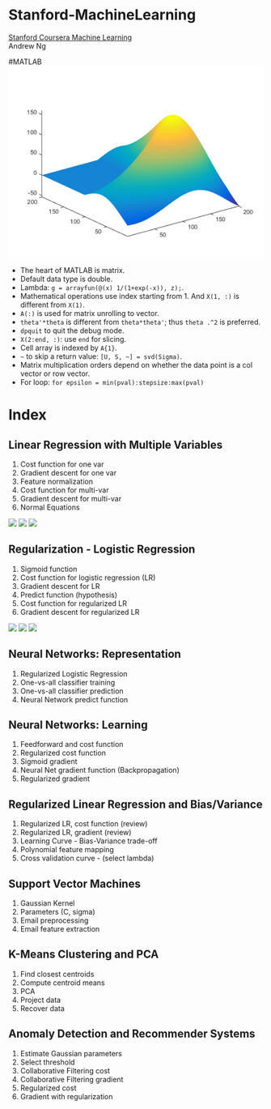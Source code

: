 # Stanford-MachineLearning
[Stanford Coursera Machine Learning](https://www.coursera.org/course/ml)  
Andrew Ng  

#MATLAB
![](/img/logo.png)  
* The heart of MATLAB is matrix.  
* Default data type is double.
* Lambda: `g = arrayfun(@(x) 1/(1+exp(-x)), z);`.
* Mathematical operations use index starting from 1. And `X(1, :)` is different from `X(1)`.
* `A(:)` is used for matrix unrolling to vector.
* `theta'*theta` is different from `theta*theta'`; thus `theta .^2` is preferred.
* `dpquit` to quit the debug mode.
* `X(2:end, :)`: use `end` for slicing.
* Cell array is indexed by `A{1}`.
* `~` to skip a return value: `[U, S, ~] = svd(Sigma)`.
* Matrix multiplication orders depend on whether the data point is a col vector or row vector. 
* For loop: `for epsilon = min(pval):stepsize:max(pval)`

# Index
## Linear Regression with Multiple Variables
1. Cost function for one var
1. Gradient descent for one var
1. Feature normalization
1. Cost function for multi-var
1. Gradient descent for multi-var
1. Normal Equations 
<img src="http://latex.codecogs.com/gif.latex?J(\theta)=\frac{1}{2m}\sum_{i=1}^{m}{\big(h_\theta(x^{(i)})-y^{(i)}\big)^2}" />  
<img src="http://latex.codecogs.com/gif.latex?h_\theta(x)=\theta^Tx" />  
<img src="http://latex.codecogs.com/gif.latex?\theta_j:=\theta_j-\alpha\frac{1}{m}\sum_{i=1}^{m}{\big(h_\theta(x^{(i)})-y^{(i)}\big)x_j^{(i)}}" />  

## Regularization - Logistic Regression 
1. Sigmoid function
1. Cost function for logistic regression (LR)
1. Gradient descent for LR
1. Predict function (hypothesis)
1. Cost function for regularized LR 
1. Gradient descent for regularized LR 
<img src="http://latex.codecogs.com/gif.latex?h_\theta(x)=g(\theta^Tx)" />  
<img src="http://latex.codecogs.com/gif.latex?g(z)=\frac{1}{1+e^{-z}}" />  
<img src="http://latex.codecogs.com/gif.latex?J(\theta)=\frac{1}{m}\sum_{i=1}^{m}{\big[-y^{(i)}\log{(h_\theta(x^{(i)}))}-(1-y^{i})\log{(1-h_\theta(x^{(i)}))}\big]}+\frac{\lambda}{2m}\sum_{j=1}^n{\theta_j^2}" />  

## Neural Networks: Representation
1. Regularized Logistic Regression 
1. One-vs-all classifier training 
1. One-vs-all classifier prediction 
1. Neural Network predict function 

## Neural Networks: Learning
1. Feedforward and cost function 
1. Regularized cost function 
1. Sigmoid gradient
1. Neural Net gradient function (Backpropagation) 
1. Regularized gradient

## Regularized Linear Regression and Bias/Variance
1. Regularized LR, cost function (review)
1. Regularized LR, gradient (review)
1. Learning Curve - Bias-Variance trade-off
1. Polynomial feature mapping 
1. Cross validation curve - (select lambda)

## Support Vector Machines 
1. Gaussian Kernel
1. Parameters (C, sigma)
1. Email preprocessing
1. Email feature extraction 

## K-Means Clustering and PCA
1. Find closest centroids
1. Compute centroid means
1. PCA
1. Project data
1. Recover data

## Anomaly Detection and Recommender Systems
1. Estimate Gaussian parameters
1. Select threshold
1. Collaborative Filtering cost
1. Collaborative Filtering gradient
1. Regularized cost
1. Gradient with regularization